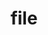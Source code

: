---
title: "file"
layout: cache
categories: [package, develop-2024-08-04]
meta: {"versions": ["5.45"], "compilers": ["oneapi@=2024.2.0"], "oss": ["ubuntu22.04"], "platforms": ["linux"], "targets": ["x86_64_v3"], "stacks": ["e4s-oneapi", "root"], "num_specs": 1, "num_specs_by_stack": {"e4s-oneapi": 1, "root": 1}}
spec_details: [{"hash": "atenhtlmjwsqg7zofcvwno4vyifxi2mk", "compiler": "oneapi@=2024.2.0", "versions": ["5.45"], "os": "ubuntu22.04", "platform": "linux", "target": "x86_64_v3", "variants": ["build_system=autotools", "+static"], "stacks": ["e4s-oneapi", "root"], "size": "-", "tarball": "https://binaries.spack.io/releases/develop-2024-08-04/build_cache/linux-ubuntu22.04-x86_64_v3/oneapi-2024.2.0/file-5.45/linux-ubuntu22.04-x86_64_v3-oneapi-2024.2.0-file-5.45-atenhtlmjwsqg7zofcvwno4vyifxi2mk.spack"}]
---